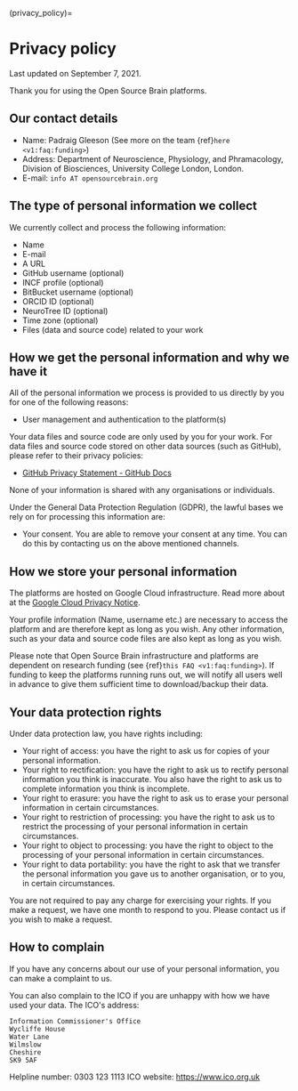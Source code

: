 (privacy_policy)=
# Privacy policy

Last updated on September 7, 2021.

Thank you for using the Open Source Brain platforms.

## Our contact details

- Name: Padraig Gleeson (See more on the team {ref}`here <v1:faq:funding>`)
- Address: Department of Neuroscience, Physiology, and Phramacology, Division of Biosciences, University College London, London.
- E-mail: `info AT opensourcebrain.org`

## The type of personal information we collect

We currently collect and process the following information:

- Name
- E-mail
- A URL
- GitHub username (optional)
- INCF profile (optional)
- BitBucket username (optional)
- ORCID ID (optional)
- NeuroTree ID (optional)
- Time zone (optional)
- Files (data and source code) related to your work

## How we get the personal information and why we have it

All of the personal information we process is provided to us directly by you for one of the following reasons:

- User management and authentication to the platform(s)

Your data files and source code are only used by you for your work.
For data files and source code stored on other data sources (such as GitHub), please refer to their privacy policies:

- [GitHub Privacy Statement - GitHub Docs](https://docs.github.com/en/github/site-policy/github-privacy-statement)

None of your information is shared with any organisations or individuals.

Under the General Data Protection Regulation (GDPR), the lawful bases we rely on for processing this information are:

- Your consent. You are able to remove your consent at any time. You can do this by contacting us on the above mentioned channels.

## How we store your personal information

The platforms are hosted on Google Cloud infrastructure.
Read more about at the [Google Cloud Privacy Notice](https://cloud.google.com/terms/cloud-privacy-notice).

Your profile information (Name, username etc.) are necessary to access the platform and are therefore kept as long as you wish.
Any other information, such as your data and source code files are also kept as long as you wish.

Please note that Open Source Brain infrastructure and platforms are dependent on research funding (see {ref}`this FAQ <v1:faq:funding>`).
If funding to keep the platforms running runs out, we will notify all users well in advance to give them sufficient time to download/backup their data.


## Your data protection rights

Under data protection law, you have rights including:

- Your right of access: you have the right to ask us for copies of your personal information.
- Your right to rectification: you have the right to ask us to rectify personal information you think is inaccurate. You also have the right to ask us to complete information you think is incomplete.
- Your right to erasure: you have the right to ask us to erase your personal information in certain circumstances.
- Your right to restriction of processing: you have the right to ask us to restrict the processing of your personal information in certain circumstances.
- Your right to object to processing: you have the right to object to the processing of your personal information in certain circumstances.
- Your right to data portability: you have the right to ask that we transfer the personal information you gave us to another organisation, or to you, in certain circumstances.

You are not required to pay any charge for exercising your rights.
If you make a request, we have one month to respond to you.
Please contact us if you wish to make a request.


## How to complain
If you have any concerns about our use of your personal information, you can make a complaint to us.

You can also complain to the ICO if you are unhappy with how we have used your data.
The ICO's address:

```
Information Commissioner's Office
Wycliffe House
Water Lane
Wilmslow
Cheshire
SK9 5AF
```

Helpline number: 0303 123 1113
ICO website: https://www.ico.org.uk
